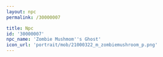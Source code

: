 ```yaml
---
layout: npc
permalink: /30000007

title: Npc
id: '30000007'
npc_name: 'Zombie Mushmom''s Ghost'
icon_url: 'portrait/mob/21000322_m_zombiemushroom_p.png'
---
```

